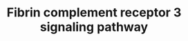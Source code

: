 ---
annotations:
- type: Pathway Ontology
  value: coagulation cascade pathway
- type: Pathway Ontology
  value: coagulation cascade pathway
- type: Pathway Ontology
  value: classical complement pathway
- type: Pathway Ontology
  value: inflammatory response pathway
- type: Cell Type Ontology
  value: macrophage
- type: Cell Type Ontology
  value: microglial cell
- type: Cell Type Ontology
  value: microglial cell
- type: Pathway Ontology
  value: inflammatory response pathway
- type: Pathway Ontology
  value: classical complement pathway
authors:
- Khanspers
- Andrewmendiola
- Akassoglou
- Egonw
- AlexanderPico
- Eweitz
- Mkutmon
description: The blood protein fibrinogen, a key component of the coagulation cascade,
  has been identified as an early molecular factor triggering inflammation in the
  brain and periphery (see bibliography). Upon fibrinogen extravasation across leaky
  vessels (i.e., break down of the blood-brain barrier), fibrinogen is converted by
  thrombin to insoluble fibrin. Based on published studies, this signaling pathway
  highlights fibrin as a CD11b/CD18 (complement receptor; CR3) integrin receptor ligand
  that regulates innate immunity. Fibrin activates central nervous system (CNS) resident
  microglia and peripheral (bone marrow-derived) macrophages via CR3, leading to intracellular
  kinase signaling activation including PI3K, AKT1, and RhoA activity that regulates
  phagocytosis; and NF-κB translocation to the nucleus that transcriptionally regulates
  proinflammatory cytokines and chemokines that recruit T-cells and macrophages. Canonical
  LPS-TLR4 activation of innate immune cells and potential mechanisms of CD11b transactivation
  are shown.  Proteins on this pathway have targeted assays available via the [https://assays.cancer.gov/available_assays?wp_id=WP4136
  CPTAC Assay Portal]
last-edited: 2021-11-30
organisms:
- Homo sapiens
redirect_from:
- /index.php/Pathway:WP4136
- /instance/WP4136
schema-jsonld:
- '@context': https://schema.org/
  '@id': https://wikipathways.github.io/pathways/WP4136.html
  '@type': Dataset
  creator:
    '@type': Organization
    name: WikiPathways
  description: The blood protein fibrinogen, a key component of the coagulation cascade,
    has been identified as an early molecular factor triggering inflammation in the
    brain and periphery (see bibliography). Upon fibrinogen extravasation across leaky
    vessels (i.e., break down of the blood-brain barrier), fibrinogen is converted
    by thrombin to insoluble fibrin. Based on published studies, this signaling pathway
    highlights fibrin as a CD11b/CD18 (complement receptor; CR3) integrin receptor
    ligand that regulates innate immunity. Fibrin activates central nervous system
    (CNS) resident microglia and peripheral (bone marrow-derived) macrophages via
    CR3, leading to intracellular kinase signaling activation including PI3K, AKT1,
    and RhoA activity that regulates phagocytosis; and NF-κB translocation to the
    nucleus that transcriptionally regulates proinflammatory cytokines and chemokines
    that recruit T-cells and macrophages. Canonical LPS-TLR4 activation of innate
    immune cells and potential mechanisms of CD11b transactivation are shown.  Proteins
    on this pathway have targeted assays available via the [https://assays.cancer.gov/available_assays?wp_id=WP4136
    CPTAC Assay Portal]
  keywords:
  - PI3K
  - IL6
  - AKT1
  - RAPL
  - FGA
  - CBL-B
  - SRC
  - CD18
  - RELA
  - Plasminogen
  - Cascade
  - FcRg
  - TRAF
  - NOS2
  - TRIF
  - IRAK1
  - IRAK4
  - TLR3
  - RHOA
  - MD2
  - 'Blood Clotting '
  - tPA
  - LPS
  - TIRAP
  - FGG
  - CHUK
  - MYD88
  - REL
  - CXCL10
  - CXCL3
  - LBP
  - Plasmin
  - IKBKG
  - CCL2
  - CD11b
  - TRAF6
  - TLR4
  - SYK
  - Fibrin
  - IL12B
  - IFNB1
  - FGB
  - IKBKB
  - IRF3
  - DAP12
  - CD14
  - NFKB1
  - TNF
  - IRAK2
  license: CC0
  name: Fibrin complement receptor 3 signaling pathway
seo: CreativeWork
title: Fibrin complement receptor 3 signaling pathway
wpid: WP4136
---